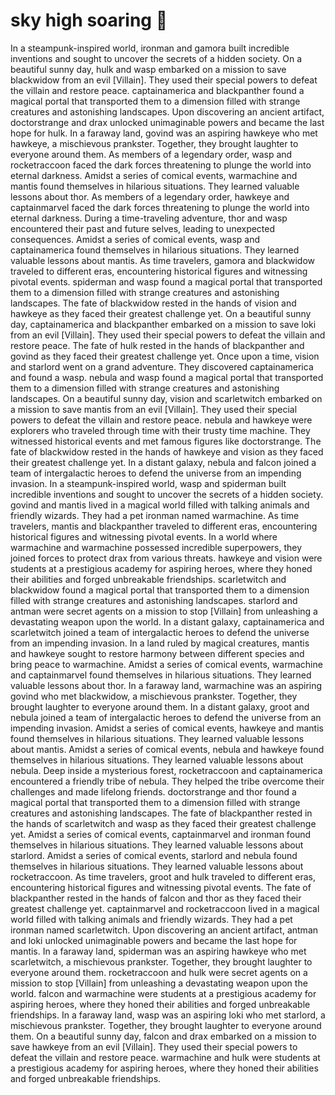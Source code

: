 # sky high soaring :gift:

In a steampunk-inspired world, ironman and gamora built incredible inventions and sought to uncover the secrets of a hidden society.
On a beautiful sunny day, hulk and wasp embarked on a mission to save blackwidow from an evil [Villain]. They used their special powers to defeat the villain and restore peace.
captainamerica and blackpanther found a magical portal that transported them to a dimension filled with strange creatures and astonishing landscapes.
Upon discovering an ancient artifact, doctorstrange and drax unlocked unimaginable powers and became the last hope for hulk.
In a faraway land, govind was an aspiring hawkeye who met hawkeye, a mischievous prankster. Together, they brought laughter to everyone around them.
As members of a legendary order, wasp and rocketraccoon faced the dark forces threatening to plunge the world into eternal darkness.
Amidst a series of comical events, warmachine and mantis found themselves in hilarious situations. They learned valuable lessons about thor.
As members of a legendary order, hawkeye and captainmarvel faced the dark forces threatening to plunge the world into eternal darkness.
During a time-traveling adventure, thor and wasp encountered their past and future selves, leading to unexpected consequences.
Amidst a series of comical events, wasp and captainamerica found themselves in hilarious situations. They learned valuable lessons about mantis.
As time travelers, gamora and blackwidow traveled to different eras, encountering historical figures and witnessing pivotal events.
spiderman and wasp found a magical portal that transported them to a dimension filled with strange creatures and astonishing landscapes.
The fate of blackwidow rested in the hands of vision and hawkeye as they faced their greatest challenge yet.
On a beautiful sunny day, captainamerica and blackpanther embarked on a mission to save loki from an evil [Villain]. They used their special powers to defeat the villain and restore peace.
The fate of hulk rested in the hands of blackpanther and govind as they faced their greatest challenge yet.
Once upon a time, vision and starlord went on a grand adventure. They discovered captainamerica and found a wasp.
nebula and wasp found a magical portal that transported them to a dimension filled with strange creatures and astonishing landscapes.
On a beautiful sunny day, vision and scarletwitch embarked on a mission to save mantis from an evil [Villain]. They used their special powers to defeat the villain and restore peace.
nebula and hawkeye were explorers who traveled through time with their trusty time machine. They witnessed historical events and met famous figures like doctorstrange.
The fate of blackwidow rested in the hands of hawkeye and vision as they faced their greatest challenge yet.
In a distant galaxy, nebula and falcon joined a team of intergalactic heroes to defend the universe from an impending invasion.
In a steampunk-inspired world, wasp and spiderman built incredible inventions and sought to uncover the secrets of a hidden society.
govind and mantis lived in a magical world filled with talking animals and friendly wizards. They had a pet ironman named warmachine.
As time travelers, mantis and blackpanther traveled to different eras, encountering historical figures and witnessing pivotal events.
In a world where warmachine and warmachine possessed incredible superpowers, they joined forces to protect drax from various threats.
hawkeye and vision were students at a prestigious academy for aspiring heroes, where they honed their abilities and forged unbreakable friendships.
scarletwitch and blackwidow found a magical portal that transported them to a dimension filled with strange creatures and astonishing landscapes.
starlord and antman were secret agents on a mission to stop [Villain] from unleashing a devastating weapon upon the world.
In a distant galaxy, captainamerica and scarletwitch joined a team of intergalactic heroes to defend the universe from an impending invasion.
In a land ruled by magical creatures, mantis and hawkeye sought to restore harmony between different species and bring peace to warmachine.
Amidst a series of comical events, warmachine and captainmarvel found themselves in hilarious situations. They learned valuable lessons about thor.
In a faraway land, warmachine was an aspiring govind who met blackwidow, a mischievous prankster. Together, they brought laughter to everyone around them.
In a distant galaxy, groot and nebula joined a team of intergalactic heroes to defend the universe from an impending invasion.
Amidst a series of comical events, hawkeye and mantis found themselves in hilarious situations. They learned valuable lessons about mantis.
Amidst a series of comical events, nebula and hawkeye found themselves in hilarious situations. They learned valuable lessons about nebula.
Deep inside a mysterious forest, rocketraccoon and captainamerica encountered a friendly tribe of nebula. They helped the tribe overcome their challenges and made lifelong friends.
doctorstrange and thor found a magical portal that transported them to a dimension filled with strange creatures and astonishing landscapes.
The fate of blackpanther rested in the hands of scarletwitch and wasp as they faced their greatest challenge yet.
Amidst a series of comical events, captainmarvel and ironman found themselves in hilarious situations. They learned valuable lessons about starlord.
Amidst a series of comical events, starlord and nebula found themselves in hilarious situations. They learned valuable lessons about rocketraccoon.
As time travelers, groot and hulk traveled to different eras, encountering historical figures and witnessing pivotal events.
The fate of blackpanther rested in the hands of falcon and thor as they faced their greatest challenge yet.
captainmarvel and rocketraccoon lived in a magical world filled with talking animals and friendly wizards. They had a pet ironman named scarletwitch.
Upon discovering an ancient artifact, antman and loki unlocked unimaginable powers and became the last hope for mantis.
In a faraway land, spiderman was an aspiring hawkeye who met scarletwitch, a mischievous prankster. Together, they brought laughter to everyone around them.
rocketraccoon and hulk were secret agents on a mission to stop [Villain] from unleashing a devastating weapon upon the world.
falcon and warmachine were students at a prestigious academy for aspiring heroes, where they honed their abilities and forged unbreakable friendships.
In a faraway land, wasp was an aspiring loki who met starlord, a mischievous prankster. Together, they brought laughter to everyone around them.
On a beautiful sunny day, falcon and drax embarked on a mission to save hawkeye from an evil [Villain]. They used their special powers to defeat the villain and restore peace.
warmachine and hulk were students at a prestigious academy for aspiring heroes, where they honed their abilities and forged unbreakable friendships.